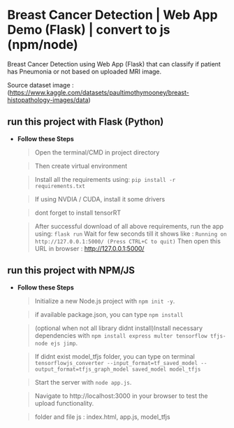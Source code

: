 # Breast Cancer Detection | Web App Demo (Flask) | convert to js (npm/node)
Breast Cancer Detection using Web App (Flask) that can classify if patient has Pneumonia or not based on uploaded MRI image.

Source dataset image :
(https://www.kaggle.com/datasets/paultimothymooney/breast-histopathology-images/data)


## run this project with Flask (Python)
- **Follow these Steps**

  > Open the terminal/CMD in project directory

  > Then create virtual environment 

  > Install all the requirements using: 
      ```pip install -r requirements.txt```

  > If using NVDIA / CUDA, install it some drivers

  > dont forget to install tensorRT

  > After successful download of all above requirements, run the app using:
      ``` flask run ```
      Wait for few seconds till it shows like : ```Running on http://127.0.0.1:5000/ (Press CTRL+C to quit)```
  > Then open this URL in browser : http://127.0.0.1:5000/


## run this project with NPM/JS
- **Follow these Steps**

  > Initialize a new Node.js project with `npm init -y`.

  > if available package.json, you can type `npm install`

  > (optional when not all library didnt install)Install necessary dependencies with `npm install express multer tensorflow tfjs-node ejs jimp`.

  > If didnt exist model_tfjs folder, you can type on terminal `tensorflowjs_converter --input_format=tf_saved_model --output_format=tfjs_graph_model saved_model model_tfjs`

  > Start the server with `node app.js`.

  > Navigate to http://localhost:3000 in your browser to test the upload functionality.

  > folder and file js : index.html, app.js, model_tfjs
